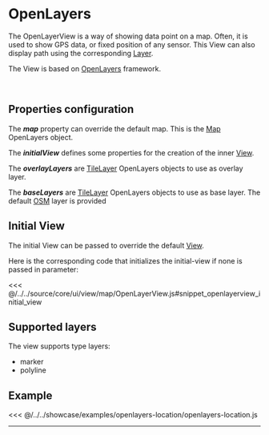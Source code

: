 # OpenLayers

The OpenLayerView is a way of showing data point on a map. Often, it is used to show GPS data, or fixed position of any sensor.
This View can also display path using the corresponding [Layer](../layers/layer).

The View is based on [OpenLayers](https://openlayers.org/) framework.

<br/>
<DocumentationLoad path="/guide/api/OpenLayerView.html"/>

## Properties configuration

The ***map*** property can override the default map. This is the [Map](https://openlayers.org/en/dev/apidoc/module-ol_Map-Map.html)
OpenLayers object.

The ***initialView*** defines some properties for the creation of the inner
 [View](https://openlayers.org/en/dev/apidoc/module-ol_View-View.html).

The ***overlayLayers*** are [TileLayer](https://openlayers.org/en/dev/apidoc/module-ol_layer_Tile-TileLayer.html) 
OpenLayers objects to use as overlay layer. 

The ***baseLayers*** are [TileLayer](https://openlayers.org/en/dev/apidoc/module-ol_layer_Tile-TileLayer.html)
 OpenLayers objects to use as base layer.
The default [OSM](https://openlayers.org/en/dev/apidoc/module-ol_source_OSM-OSM.html) layer is provided
 
## Initial View

The initial View can be passed to override the default [View](https://openlayers.org/en/dev/apidoc/module-ol_View-View.html).

Here is the corresponding code that initializes the initial-view if none is passed in parameter:

<<< @/../../source/core/ui/view/map/OpenLayerView.js#snippet_openlayerview_initial_view

## Supported layers

The view supports type layers:
- marker
- polyline

## Example

<<< @/../../showcase/examples/openlayers-location/openlayers-location.js

<hr class="demo-hr"/>
<br/><br/>

<Example path="/showcase/openlayers-location.html" style="border:none;width:100%;height: 500px" />
